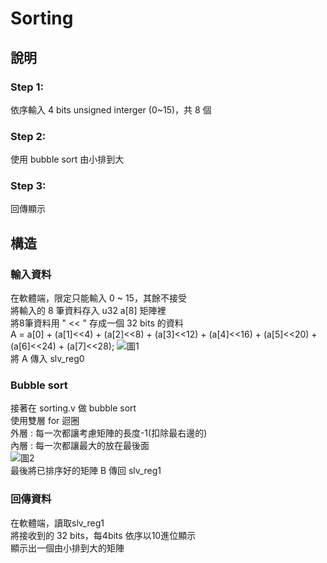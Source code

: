 # Sorting  
## 說明  
### Step 1:  
依序輸入 4 bits unsigned interger (0~15)，共 8 個
### Step 2:
使用 bubble sort 由小排到大  
### Step 3:  
回傳顯示  
## 構造  
### 輸入資料  
在軟體端，限定只能輸入 0 ~ 15，其餘不接受  
將輸入的 8 筆資料存入 u32 a[8] 矩陣裡  
將8筆資料用 " << " 存成一個 32 bits 的資料  
A = a[0] + (a[1]<<4) + (a[2]<<8) + (a[3]<<12) + (a[4]<<16) + (a[5]<<20) + (a[6]<<24) + (a[7]<<28);
![圖1](images/圖1.png)  
將 A 傳入 slv_reg0  
### Bubble sort     
接著在 sorting.v 做 bubble sort  
使用雙層 for 迴圈  
外層 : 每一次都讓考慮矩陣的長度-1(扣除最右邊的)  
內層 : 每一次都讓最大的放在最後面  
![圖2](images/圖2.png)  
最後將已排序好的矩陣 B 傳回 slv_reg1  
### 回傳資料  
在軟體端，讀取slv_reg1  
將接收到的 32 bits，每4bits 依序以10進位顯示  
顯示出一個由小排到大的矩陣
